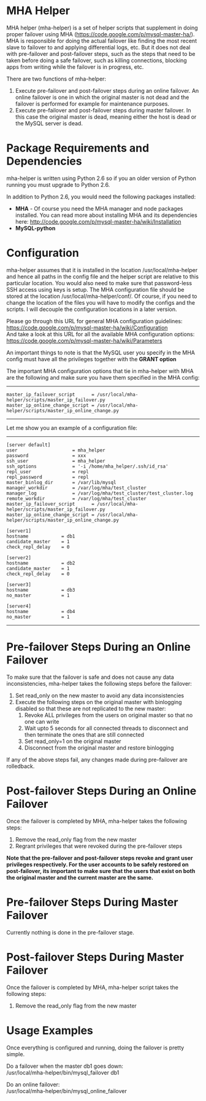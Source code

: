 MHA Helper
==========
MHA helper (mha-helper) is a set of helper scripts that supplement in doing proper failover using MHA (https://code.google.com/p/mysql-master-ha/). MHA is responsible for doing the actual failover like finding the most recent slave to failover to and applying differential logs, etc. But it does not deal with pre-failover and post-failover steps, such as the steps that need to be taken before doing a safe failover, such as killing connections, blocking apps from writing while the failover is in progress, etc.

There are two functions of mha-helper:  
1. Execute pre-failover and post-failover steps during an online failover. An online failover is one in which the original master is not dead and the failover is performed for example for maintenance purposes.  
2. Execute pre-failover and post-failover steps during master failover. In this case the original master is dead, meaning either the host is dead or the MySQL server is dead.  

Package Requirements and Dependencies
=====================================
mha-helper is written using Python 2.6 so if you an older version of Python running you must upgrade to Python 2.6.

In addition to Python 2.6, you would need the following packages installed:
+ **MHA** - Of course you need the MHA manager and node packages installed. You can read more about installing MHA and its dependencies here: http://code.google.com/p/mysql-master-ha/wiki/Installation
+ **MySQL-python**

Configuration
=============
mha-helper assumes that it is installed in the location /usr/local/mha-helper and hence all paths in the config file and the helper script are relative to this particular location. You would also need to make sure that password-less SSH access using keys is setup. The MHA configuration file should be stored at the location /usr/local/mha-helper/conf/. Of course, if you need to change the location of the files you will have to modify the configs and the scripts. I will decouple the configuration locations in a later version. 

Please go through this URL for general MHA configuration guidelines: https://code.google.com/p/mysql-master-ha/wiki/Configuration  
And take a look at this URL for all the available MHA configuration options: https://code.google.com/p/mysql-master-ha/wiki/Parameters  

An important things to note is that the MySQL user you specify in the MHA config must have all the privileges together with the **GRANT option**

The important MHA configuration options that tie in mha-helper with MHA are the following and make sure you have them specified in the MHA config:

---
    master_ip_failover_script      = /usr/local/mha-helper/scripts/master_ip_failover.py
    master_ip_online_change_script = /usr/local/mha-helper/scripts/master_ip_online_change.py
---

Let me show you an example of a configuration file:

---
    [server default]
    user                    = mha_helper
    password                = xxx
    ssh_user                = mha_helper
    ssh_options             = '-i /home/mha_helper/.ssh/id_rsa'
    repl_user               = repl
    repl_password           = repl
    master_binlog_dir       = /var/lib/mysql
    manager_workdir         = /var/log/mha/test_cluster
    manager_log             = /var/log/mha/test_cluster/test_cluster.log
    remote_workdir          = /var/log/mha/test_cluster
    master_ip_failover_script      = /usr/local/mha-helper/scripts/master_ip_failover.py
    master_ip_online_change_script = /usr/local/mha-helper/scripts/master_ip_online_change.py

    [server1]
    hostname            = db1
    candidate_master    = 1
    check_repl_delay    = 0

    [server2]
    hostname            = db2
    candidate_master    = 1
    check_repl_delay    = 0

    [server3]
    hostname            = db3
    no_master           = 1

    [server4]
    hostname            = db4
    no_master           = 1
---

Pre-failover Steps During an Online Failover
============================================
To make sure that the failover is safe and does not cause any data inconsistencies, mha-helper takes the following steps before the failover:

1. Set read_only on the new master to avoid any data inconsistencies
2. Execute the following steps on the original master with binlogging disabled so that these are not replicated to the new master:
   1. Revoke ALL privileges from the users on original master so that no one can write
   2. Wait upto 5 seconds for all connected threads to disconnect and then terminate the ones that are still connected
   3. Set read_only=1 on the original master
   4. Disconnect from the original master and restore binlogging

If any of the above steps fail, any changes made during pre-failover are rolledback.

Post-failover Steps During an Online Failover
============================================
Once the failover is completed by MHA, mha-helper takes the following steps:

1. Remove the read_only flag from the new master
2. Regrant privileges that were revoked during the pre-failover steps

**Note that the pre-failover and post-failover steps revoke and grant user privileges respectively. For the user accounts to be safely restored on post-failover, its important to make sure that the users that exist on both the original master and the current master are the same.**

Pre-failover Steps During Master Failover
=========================================
Currently nothing is done in the pre-failover stage.

Post-failover Steps During Master Failover
==========================================
Once the failover is completed by MHA, mha-helper script takes the following steps:

1. Remove the read_only flag from the new master

Usage Examples
==============
Once everything is configured and running, doing the failover is pretty simple.

Do a failover when the master db1 goes down:  
/usr/local/mha-helper/bin/mysql_failover db1

Do an online failover:  
/usr/local/mha-helper/bin/mysql_online_failover
